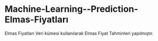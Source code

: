 # Machine-Learning--Prediction-Elmas-Fiyatları
 Elmas Fiyatları Veri kümesi kullanılarak Elmas Fiyat Tahminleri yapılmıştır.
